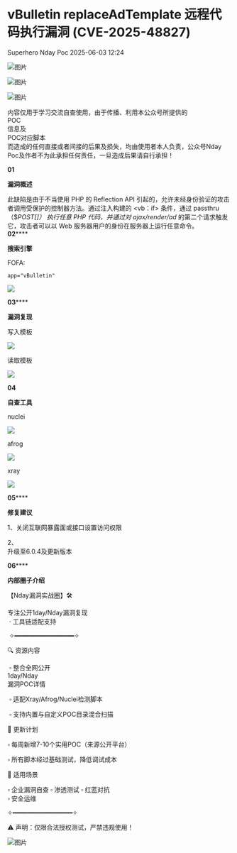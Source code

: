 #  vBulletin replaceAdTemplate 远程代码执行漏洞 (CVE-2025-48827)   
Superhero  Nday Poc   2025-06-03 12:24  
  
![图片](https://mmbiz.qpic.cn/mmbiz_png/Melo944GVOJECe5vg2C5YWgpyo1D5bCkYN4sZibCVo6EFo0N9b7Kib4I4N6j6Y10tynLOdgov9ibUmaNwW5yeoCbQ/640?wx_fmt=other&from=appmsg&wxfrom=5&wx_lazy=1&wx_co=1&tp=webp "")  
  
![图片](https://mmbiz.qpic.cn/mmbiz_png/Melo944GVOJECe5vg2C5YWgpyo1D5bCkhic5lbbPcpxTLtLccZ04WhwDotW7g2b3zBgZeS5uvFH4dxf0tj0Rutw/640?wx_fmt=other&from=appmsg&wxfrom=5&wx_lazy=1&wx_co=1&tp=webp "")  
  
![图片](https://mmbiz.qpic.cn/mmbiz_png/Melo944GVOJECe5vg2C5YWgpyo1D5bCk524CiapZejYicic1Hf8LPt8qR893A3IP38J3NMmskDZjyqNkShewpibEfA/640?wx_fmt=other&from=appmsg&wxfrom=5&wx_lazy=1&wx_co=1&tp=webp "")  
  
内容仅用于学习交流自查使用，由于传播、利用本公众号所提供的  
POC  
信息及  
POC对应脚本  
而造成的任何直接或者间接的后果及损失，均由使用者本人负责，公众号Nday Poc及作者不为此承担任何责任，一旦造成后果请自行承担！  
  
  
**01**  
  
**漏洞概述**  
  
  
此缺陷是由于不当使用 PHP 的 Reflection API 引起的，允许未经身份验证的攻击者调用受保护的控制器方法。通过注入构建的 <vb：if> 条件，通过 passthru（$_POST[]） 执行任意 PHP 代码<param>，并通过对 ajax/render/ad_ 的第二个请求触发它<location>，攻击者可以以 Web 服务器用户的身份在服务器上运行任意命令。  
**02******  
  
**搜索引擎**  
  
  
FOFA:  
```
app="vBulletin"
```  
  
![](https://mmbiz.qpic.cn/sz_mmbiz_png/wnJTy44dqwJofu6XzdpujPZTmVEn6ulKNDOPWiaibwzlhQkdcVs2zGQ8EWrahaWSxmQZEj0hI5Wo2XoTDSjicsmpQ/640?wx_fmt=png&from=appmsg "")  
  
  
**03******  
  
**漏洞复现**  
  
写入模板  
  
![](https://mmbiz.qpic.cn/sz_mmbiz_png/wnJTy44dqwJofu6XzdpujPZTmVEn6ulKQaM1wpCJe5eTrafC8icia97LZh7mQ5MRap1ibfMRSiaTf72JYe5ozhS8OA/640?wx_fmt=png&from=appmsg "")  
  
读取模板  
  
![](https://mmbiz.qpic.cn/sz_mmbiz_png/wnJTy44dqwJofu6XzdpujPZTmVEn6ulKFZZK8Z8fmS0ggOFMv8bJmqqs8OZReEhAK1KiaYGPPKvpEt7PXN35z5A/640?wx_fmt=png&from=appmsg "")  
  
  
**04**  
  
**自查工具**  
  
  
nuclei  
  
![](https://mmbiz.qpic.cn/sz_mmbiz_png/wnJTy44dqwJofu6XzdpujPZTmVEn6ulKF2k2PmxJpkAUiaauQAaV9dRbXvKjKxqjicsW7hNicXNwHnAahgicAH2HeA/640?wx_fmt=png&from=appmsg "")  
  
afrog  
  
![](https://mmbiz.qpic.cn/sz_mmbiz_png/wnJTy44dqwJofu6XzdpujPZTmVEn6ulKib5xbhJ3r2a5xRDVpp1iaEsQ10MZavD86KFkLMuvf86gegvjjydokIVw/640?wx_fmt=png&from=appmsg "")  
  
xray  
  
![](https://mmbiz.qpic.cn/sz_mmbiz_png/wnJTy44dqwJofu6XzdpujPZTmVEn6ulKsJovWHzAicFr8dLGjrv4jfy1ZgIdaPytqGWnODTiaMH6XlbMdA5NpDkA/640?wx_fmt=png&from=appmsg "")  
  
  
**05******  
  
**修复建议**  
  
  
1、关闭互联网暴露面或接口设置访问权限  
  
2、  
升级至6.0.4及更新版本  
  
  
**06******  
  
**内部圈子介绍**  
  
  
【Nday漏洞实战圈】🛠️   
  
专注公开1day/Nday漏洞复现  
 · 工具链适配支持  
  
 ✧━━━━━━━━━━━━━━━━✧   
  
🔍 资源内容  
  
 ▫️ 整合全网公开  
1day/Nday  
漏洞POC详情  
  
 ▫️ 适配Xray/Afrog/Nuclei检测脚本  
  
 ▫️ 支持内置与自定义POC目录混合扫描   
  
🔄 更新计划   
  
▫️ 每周新增7-10个实用POC（来源公开平台）   
  
▫️ 所有脚本经过基础测试，降低调试成本   
  
🎯 适用场景   
  
▫️ 企业漏洞自查 ▫️ 渗透测试 ▫️ 红蓝对抗   
▫️ 安全运维  
  
✧━━━━━━━━━━━━━━━━✧   
  
⚠️ 声明：仅限合法授权测试，严禁违规使用！  
  
![图片](https://mmbiz.qpic.cn/sz_mmbiz_png/wnJTy44dqwI0beBCCyKGykkAazuPyvibgC0ooBGy9elQQ72f1WIB73UDYuPhx8cnCobvnOBdTcxmdwBbt2eAYIQ/640?wx_fmt=png&from=appmsg&wxfrom=5&wx_lazy=1&wx_co=1&tp=webp "")  
  
  
